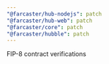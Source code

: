 ```yaml
---
"@farcaster/hub-nodejs": patch
"@farcaster/hub-web": patch
"@farcaster/core": patch
"@farcaster/hubble": patch
---
```


FIP-8 contract verifications
